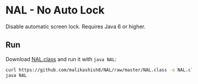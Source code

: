 # NAL - No Auto Lock

Disable automatic screen lock. Requires Java 6 or higher.

## Run
Download [NAL.class](https://github.com/malikashish8/NAL/raw/master/NAL.class) and run it with `java NAL`:
```bash
curl https://github.com/malikashish8/NAL/raw/master/NAL.class -o NAL.class
java NAL
```
